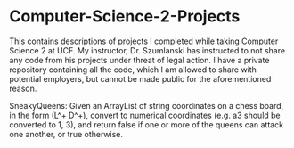 # Computer-Science-2-Projects
This contains descriptions of projects I completed while taking Computer Science 2 at UCF. My instructor, Dr. Szumlanski has instructed to not share any code from his projects under threat of legal action. I have a private repository containing all the code, which I am allowed to share with potential employers, but cannot be made public for the aforementioned reason.

SneakyQueens: Given an ArrayList of string coordinates on a chess board, in the form (L^+ D^+), convert to numerical coordinates (e.g. a3 should be converted to 1, 3), and return false if one or more of the queens can attack one another, or true otherwise.

